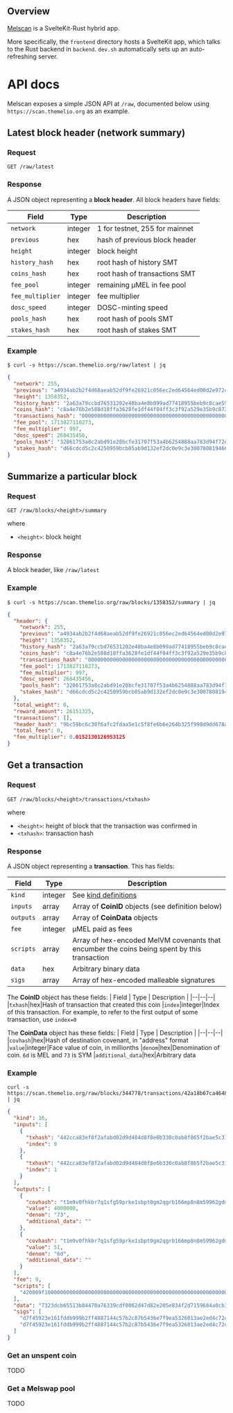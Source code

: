 ## Overview

[Melscan](https://scan.themelio.org) is a SvelteKit-Rust hybrid app.

More specifically, the `frontend` directory hosts a SvelteKit app, which talks to the Rust backend in `backend`. `dev.sh` automatically sets up an auto-refreshing server.

# API docs

Melscan exposes a simple JSON API at `/raw`, documented below using `https://scan.themelio.org` as an example.

## Latest block header (network summary)

### Request

```
GET /raw/latest
```

### Response

A JSON object representing a **block header**. All block headers have fields:

| Field            | Type    | Description                    |
| ---------------- | ------- | ------------------------------ |
| `network`        | integer | 1 for testnet, 255 for mainnet |
| `previous`       | hex     | hash of previous block header  |
| `height`         | integer | block height                   |
| `history_hash`   | hex     | root hash of history SMT       |
| `coins_hash`     | hex     | root hash of transactions SMT  |
| `fee_pool`       | integer | remaining µMEL in fee pool     |
| `fee_multiplier` | integer | fee multiplier                 |
| `dosc_speed`     | integer | DOSC-minting speed             |
| `pools_hash`     | hex     | root hash of pools SMT         |
| `stakes_hash`    | hex     | root hash of stakes SMT        |

### Example

```
$ curl -s https://scan.themelio.org/raw/latest | jq
```

```json
{
  "network": 255,
  "previous": "a4934ab2b2f4d68aeab52df9fe26921c056ec2ed64564ed00d2e97242df9224f",
  "height": 1358352,
  "history_hash": "2a63a79ccbd76531202e48ba4e8b099ad77418955beb9c8cae5905e4166b361d",
  "coins_hash": "c8a4e76b2e588d18ffa3628fe1df44f04ff3c3f92a529e35b9c872930007e3ff",
  "transactions_hash": "0000000000000000000000000000000000000000000000000000000000000000",
  "fee_pool": 1713827110273,
  "fee_multiplier": 997,
  "dosc_speed": 268435456,
  "pools_hash": "32861753a8c2abd91e28bcfe31707f53a4b6254888aa783d94f72d386b76bb5b",
  "stakes_hash": "d66cdcd5c2c4250959bcb05ab9d132ef2dc0e9c3e300780819466cb9cdf81dda"
}
```

## Summarize a particular block

### Request

```
GET /raw/blocks/<height>/summary
```

where

- `<height>`: block height

### Response

A block header, like `/raw/latest`

### Example

```
$ curl -s https://scan.themelio.org/raw/blocks/1358352/summary | jq
```

```json
{
  "header": {
    "network": 255,
    "previous": "a4934ab2b2f4d68aeab52df9fe26921c056ec2ed64564ed00d2e97242df9224f",
    "height": 1358352,
    "history_hash": "2a63a79ccbd76531202e48ba4e8b099ad77418955beb9c8cae5905e4166b361d",
    "coins_hash": "c8a4e76b2e588d18ffa3628fe1df44f04ff3c3f92a529e35b9c872930007e3ff",
    "transactions_hash": "0000000000000000000000000000000000000000000000000000000000000000",
    "fee_pool": 1713827110273,
    "fee_multiplier": 997,
    "dosc_speed": 268435456,
    "pools_hash": "32861753a8c2abd91e28bcfe31707f53a4b6254888aa783d94f72d386b76bb5b",
    "stakes_hash": "d66cdcd5c2c4250959bcb05ab9d132ef2dc0e9c3e300780819466cb9cdf81dda"
  },
  "total_weight": 0,
  "reward_amount": 26151325,
  "transactions": [],
  "header_hash": "9bc59bc6c30f6afc2fdaa5e1c5f8fe6b6e264b325f998d9dd678ad0144980bb0",
  "total_fees": 0,
  "fee_multiplier": 0.0152130126953125
}
```

## Get a transaction

### Request

```
GET /raw/blocks/<height>/transactions/<txhash>
```

where

- `<height>`: height of block that the transaction was confirmed in
- `<txhash>`: transaction hash

### Response

A JSON object representing a **transaction**. This has fields:

| Field     | Type    | Description                                                                                                                               |
| --------- | ------- | ----------------------------------------------------------------------------------------------------------------------------------------- |
| `kind`    | integer | See [kind definitions](https://github.com/themeliolabs/themelio-stf/blob/1d7b711f1c0aeb6813b7e87f3391dd67960427d8/src/transaction.rs#L36) |
| `inputs`  | array   | Array of **CoinID** objects (see definition below)                                                                                        |
| `outputs` | array   | Array of **CoinData** objects                                                                                                             |
| `fee`     | integer | µMEL paid as fees                                                                                                                         |
| `scripts` | array   | Array of hex-encoded MelVM covenants that encumber the coins being spent by this transaction                                              |
| `data`    | hex     | Arbitrary binary data                                                                                                                     |
| `sigs`    | array   | Array of hex-encoded malleable signatures                                                                                                 |

The **CoinID** object has these fields:
| Field | Type | Description |
|--|--|--|
|`txhash`|hex|Hash of transaction that created this coin
|`index`|integer|Index of this transaction. For example, to refer to the first output of some transaction, use `index=0`

The **CoinData** object has these fields:
| Field | Type | Description |
|--|--|--|
|`covhash`|hex|Hash of destination covenant, in "address" format
|`value`|integer|Face value of coin, in millionths
|`denom`|hex|Denomination of coin. `6d` is MEL and `73` is SYM
|`additional_data`|hex|Arbitrary data

### Example

```
curl -s https://scan.themelio.org/raw/blocks/344778/transactions/42a18b67ca46486067662554fcb5dd8ccea6405cabe3268827ef8679f826f868 | jq
```

```json
{
  "kind": 16,
  "inputs": [
    {
      "txhash": "442cca83ef8f2afabd02d9d484d8f8e6b330c0ab8f865f2bae5c31d6892a28d1",
      "index": 0
    },
    {
      "txhash": "442cca83ef8f2afabd02d9d484d8f8e6b330c0ab8f865f2bae5c31d6892a28d1",
      "index": 1
    }
  ],
  "outputs": [
    {
      "covhash": "t1m9v0fhkbr7q1sfg59prke1sbpt0gm2qgrb166mp8n8m59962gdm0",
      "value": 4000000,
      "denom": "73",
      "additional_data": ""
    },
    {
      "covhash": "t1m9v0fhkbr7q1sfg59prke1sbpt0gm2qgrb166mp8n8m59962gdm0",
      "value": 51,
      "denom": "6d",
      "additional_data": ""
    }
  ],
  "fee": 9,
  "scripts": [
    "420009f100000000000000000000000000000000000000000000000000000000000000064200005050f020e14baf3290821fd234d5b4e15fe7fa04dc1fda7a4ab64e58839e35e69b56d8fe420001320020"
  ],
  "data": "7323dcb65513b84470a76339cdf0062d47d82e205e834f2d7159684a0cb3b5ba0204fc00093d00",
  "sigs": [
    "d7f45923e161fddb999b2ff4887144c57b2c87b5436e7f9ea5326013ae2ed4c72c103fed232af0d7f62aaffeb0008a11d49dfdd59013e66fb9eb1e6ffe05bd04",
    "d7f45923e161fddb999b2ff4887144c57b2c87b5436e7f9ea5326013ae2ed4c72c103fed232af0d7f62aaffeb0008a11d49dfdd59013e66fb9eb1e6ffe05bd04"
  ]
}
```

### Get an unspent coin

TODO

### Get a Melswap pool

TODO
